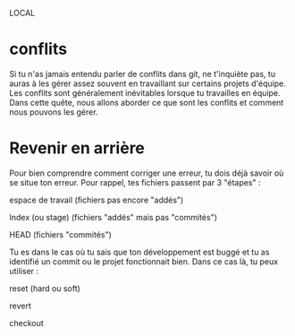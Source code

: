 LOCAL

# conflits

Si tu n'as jamais entendu parler de conflits dans git, ne t'inquiète pas, tu auras à les gérer assez souvent en travaillant sur certains projets d'équipe.
Les conflits sont généralement inévitables lorsque tu travailles en équipe.
Dans cette quête, nous allons aborder ce que sont les conflits et comment nous pouvons les gérer.

# Revenir en arrière

Pour bien comprendre comment corriger une erreur, tu dois déjà savoir où se situe ton erreur. Pour rappel, tes fichiers passent par 3 "étapes" :

espace de travail (fichiers pas encore "addés")

Index (ou stage) (fichiers "addés" mais pas "commités")

HEAD (fichiers "commités")

Tu es dans le cas où tu sais que ton développement est buggé et tu as identifié un commit ou le projet fonctionnait bien.
Dans ce cas là, tu peux utiliser :

reset (hard ou soft)

revert

checkout
